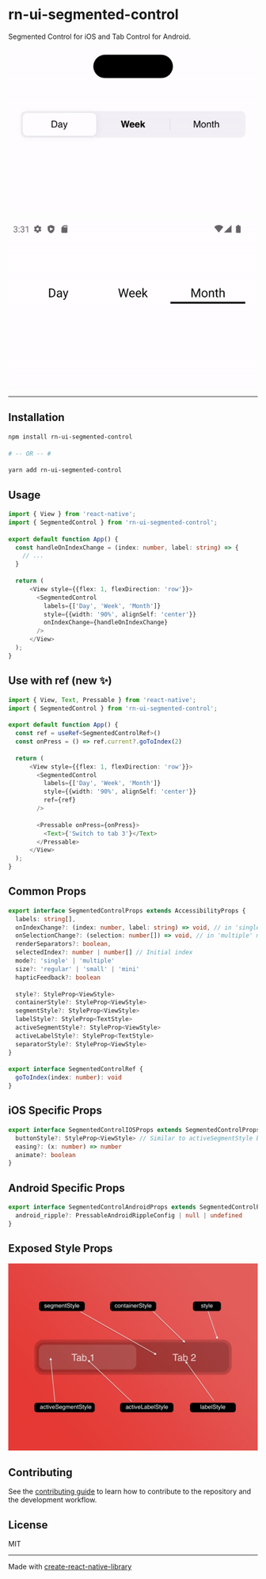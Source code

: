 # rn-ui-segmented-control

Segmented Control for iOS and Tab Control for Android.

![](./example/assets/ios-demo.gif)

![](./example/assets/android-demo.gif)

---

## Installation
```sh
npm install rn-ui-segmented-control

# -- OR -- #

yarn add rn-ui-segmented-control
```

## Usage

```ts
import { View } from 'react-native';
import { SegmentedControl } from 'rn-ui-segmented-control';

export default function App() {
  const handleOnIndexChange = (index: number, label: string) => {
    // ...
  }

  return (
      <View style={{flex: 1, flexDirection: 'row'}}>
        <SegmentedControl 
          labels={['Day', 'Week', 'Month']}
          style={{width: '90%', alignSelf: 'center'}}
          onIndexChange={handleOnIndexChange}
        />
      </View>
  );
}

```

## Use with ref (new ✨)

```ts
import { View, Text, Pressable } from 'react-native';
import { SegmentedControl } from 'rn-ui-segmented-control';

export default function App() {
  const ref = useRef<SegmentedControlRef>()
  const onPress = () => ref.current?.goToIndex(2)

  return (
      <View style={{flex: 1, flexDirection: 'row'}}>
        <SegmentedControl 
          labels={['Day', 'Week', 'Month']}
          style={{width: '90%', alignSelf: 'center'}}
          ref={ref}
        />

        <Pressable onPress={onPress}>
          <Text>{'Switch to tab 3'}</Text>
        </Pressable>
      </View>
  );
}

```

## Common Props
```ts
export interface SegmentedControlProps extends AccessibilityProps {
  labels: string[],
  onIndexChange?: (index: number, label: string) => void, // in 'single' mode
  onSelectionChange?: (selection: number[]) => void, // in 'multiple' mode
  renderSeparators?: boolean,
  selectedIndex?: number | number[] // Initial index
  mode?: 'single' | 'multiple'
  size?: 'regular' | 'small' | 'mini'
  hapticFeedback?: boolean

  style?: StyleProp<ViewStyle>
  containerStyle?: StyleProp<ViewStyle>
  segmentStyle?: StyleProp<ViewStyle>
  labelStyle?: StyleProp<TextStyle>
  activeSegmentStyle?: StyleProp<ViewStyle>
  activeLabelStyle?: StyleProp<TextStyle>
  separatorStyle?: StyleProp<ViewStyle>
}

export interface SegmentedControlRef {
  goToIndex(index: number): void
}
```

## iOS Specific Props
```ts
export interface SegmentedControlIOSProps extends SegmentedControlProps {
  buttonStyle?: StyleProp<ViewStyle> // Similar to activeSegmentStyle but only for the animated slider
  easing?: (x: number) => number
  animate?: boolean
}
```

## Android Specific Props
```ts
export interface SegmentedControlAndroidProps extends SegmentedControlProps {
  android_ripple?: PressableAndroidRippleConfig | null | undefined
}
```

## Exposed Style Props 
![](./example/assets/segments-control-style.webp)


## Contributing

See the [contributing guide](CONTRIBUTING.md) to learn how to contribute to the repository and the development workflow.

## License

MIT

---

Made with [create-react-native-library](https://github.com/callstack/react-native-builder-bob)
